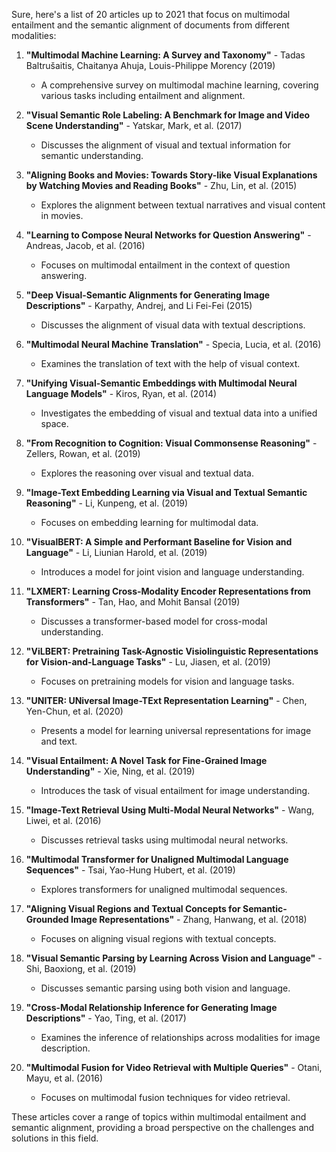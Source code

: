 Sure, here's a list of 20 articles up to 2021 that focus on multimodal entailment and the semantic alignment of documents from different modalities:

1. **"Multimodal Machine Learning: A Survey and Taxonomy"** - Tadas Baltrušaitis, Chaitanya Ahuja, Louis-Philippe Morency (2019)
   - A comprehensive survey on multimodal machine learning, covering various tasks including entailment and alignment.
   
2. **"Visual Semantic Role Labeling: A Benchmark for Image and Video Scene Understanding"** - Yatskar, Mark, et al. (2017)
   - Discusses the alignment of visual and textual information for semantic understanding.

3. **"Aligning Books and Movies: Towards Story-like Visual Explanations by Watching Movies and Reading Books"** - Zhu, Lin, et al. (2015)
   - Explores the alignment between textual narratives and visual content in movies.

4. **"Learning to Compose Neural Networks for Question Answering"** - Andreas, Jacob, et al. (2016)
   - Focuses on multimodal entailment in the context of question answering.

5. **"Deep Visual-Semantic Alignments for Generating Image Descriptions"** - Karpathy, Andrej, and Li Fei-Fei (2015)
   - Discusses the alignment of visual data with textual descriptions.

6. **"Multimodal Neural Machine Translation"** - Specia, Lucia, et al. (2016)
   - Examines the translation of text with the help of visual context.

7. **"Unifying Visual-Semantic Embeddings with Multimodal Neural Language Models"** - Kiros, Ryan, et al. (2014)
   - Investigates the embedding of visual and textual data into a unified space.

8. **"From Recognition to Cognition: Visual Commonsense Reasoning"** - Zellers, Rowan, et al. (2019)
   - Explores the reasoning over visual and textual data.

9. **"Image-Text Embedding Learning via Visual and Textual Semantic Reasoning"** - Li, Kunpeng, et al. (2019)
   - Focuses on embedding learning for multimodal data.

10. **"VisualBERT: A Simple and Performant Baseline for Vision and Language"** - Li, Liunian Harold, et al. (2019)
    - Introduces a model for joint vision and language understanding.

11. **"LXMERT: Learning Cross-Modality Encoder Representations from Transformers"** - Tan, Hao, and Mohit Bansal (2019)
    - Discusses a transformer-based model for cross-modal understanding.

12. **"ViLBERT: Pretraining Task-Agnostic Visiolinguistic Representations for Vision-and-Language Tasks"** - Lu, Jiasen, et al. (2019)
    - Focuses on pretraining models for vision and language tasks.

13. **"UNITER: UNiversal Image-TExt Representation Learning"** - Chen, Yen-Chun, et al. (2020)
    - Presents a model for learning universal representations for image and text.

14. **"Visual Entailment: A Novel Task for Fine-Grained Image Understanding"** - Xie, Ning, et al. (2019)
    - Introduces the task of visual entailment for image understanding.

15. **"Image-Text Retrieval Using Multi-Modal Neural Networks"** - Wang, Liwei, et al. (2016)
    - Discusses retrieval tasks using multimodal neural networks.

16. **"Multimodal Transformer for Unaligned Multimodal Language Sequences"** - Tsai, Yao-Hung Hubert, et al. (2019)
    - Explores transformers for unaligned multimodal sequences.

17. **"Aligning Visual Regions and Textual Concepts for Semantic-Grounded Image Representations"** - Zhang, Hanwang, et al. (2018)
    - Focuses on aligning visual regions with textual concepts.

18. **"Visual Semantic Parsing by Learning Across Vision and Language"** - Shi, Baoxiong, et al. (2019)
    - Discusses semantic parsing using both vision and language.

19. **"Cross-Modal Relationship Inference for Generating Image Descriptions"** - Yao, Ting, et al. (2017)
    - Examines the inference of relationships across modalities for image description.

20. **"Multimodal Fusion for Video Retrieval with Multiple Queries"** - Otani, Mayu, et al. (2016)
    - Focuses on multimodal fusion techniques for video retrieval.

These articles cover a range of topics within multimodal entailment and semantic alignment, providing a broad perspective on the challenges and solutions in this field.
